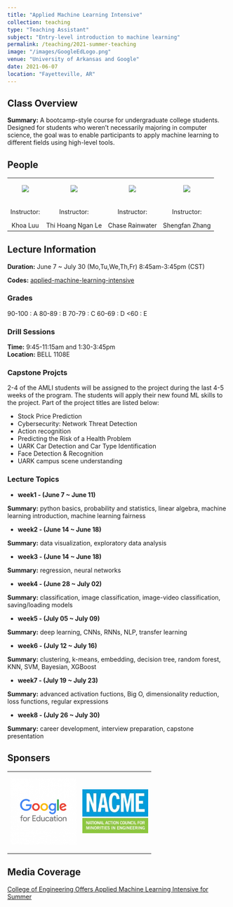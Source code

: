 ```yaml
---
title: "Applied Machine Learning Intensive"
collection: teaching
type: "Teaching Assistant"
subject: "Entry-level introduction to machine learning"
permalink: /teaching/2021-summer-teaching
image: "/images/GoogleEdLogo.png" 
venue: "University of Arkansas and Google"
date: 2021-06-07
location: "Fayetteville, AR"
---
```


## Class Overview
<b>Summary:</b> A bootcamp-style course for undergraduate college students. Designed for students who weren’t necessarily majoring in computer science, the goal was to enable participants to apply machine learning to different fields using high-level tools.

## People
<table style="width:100%;border:0px;border-spacing:0px;border-collapse:collapse;margin-right:auto;">
  <tbody>
    <tr>
      <td style="vertical-align:middle">
        <p align="center"><img src="https://campusdata.uark.edu/resources/images/FacultyStaffProfile/khoaluu.jpg" width="120"/></p>
      </td>
      <td style="vertical-align:middle">
        <p align="center"><img src="https://campusdata.uark.edu/resources/images/FacultyStaffProfile/thile.jpg" width="120"/></p>
      </td>
      <td style="vertical-align:middle">
        <p align="center"><img src="https://campusdata.uark.edu/resources/images/FacultyStaffProfile/cer.jpg" width="120"/></p>
      </td>
      <td style="vertical-align:middle">
        <p align="center"><img src="https://campusdata.uark.edu/resources/images/FacultyStaffProfile/shengfan.jpg" width="120"/></p>
      </td>
    </tr>
    <tr>
      <td style="horizontal-align:middle">
        <center><p>Instructor: </p><a>Khoa Luu</a></center>
      </td>
      <td style="horizontal-align:middle">
        <center><p>Instructor: </p><a>Thi Hoang Ngan Le</a></center>
      </td>
      <td style="horizontal-align:middle">
        <center><p>Instructor: </p><a>Chase Rainwater</a></center>
      </td>
      <td style="horizontal-align:middle">
        <center><p>Instructor: </p><a>Shengfan Zhang</a></center>
      </td>
    </tr>
  </tbody>
</table> 
  
## Lecture Information
<b>Duration:</b> June 7 ~ July 30 (Mo,Tu,We,Th,Fr) 8:45am-3:45pm (CST)

<b>Codes:</b> [applied-machine-learning-intensive](https://github.com/google/applied-machine-learning-intensive)

### Grades 
90-100   : A
80-89  : B
70-79  : C
60-69 : D
<60     : E

### Drill Sessions
<b>Time:</b> 9:45-11:15am and 1:30-3:45pm <br>
<b>Location:</b> BELL 1108E

### Capstone Projcts
2-4 of the AMLI students will be assigned to the project during the last 4-5 weeks of the program. The students will apply their new found ML skills to the project. Part of the project titles are listed below:
* Stock Price Prediction 
* Cybersecurity: Network Threat Detection 
* Action recognition 
* Predicting the Risk of a Health Problem 
* UARK Car Detection and Car Type Identification
* Face Detection & Recognition
* UARK campus scene understanding 

### Lecture Topics
- <b>week1 - (June 7 ~ June 11)</b><br> 

<b>Summary:</b> python basics, probability and statistics, linear algebra, machine learning introduction, machine learning fairness

- <b>week2 - (June 14 ~ June 18)</b><br> 

<b>Summary:</b> data visualization, exploratory data analysis

- <b>week3 - (June 14 ~ June 18)</b><br> 

<b>Summary:</b> regression, neural networks

- <b>week4 - (June 28 ~ July 02)</b><br> 

<b>Summary:</b> classification, image classification, image-video classification, saving/loading models

- <b>week5 - (July 05 ~ July 09)</b><br> 

<b>Summary:</b> deep learning, CNNs, RNNs, NLP, transfer learning

- <b>week6 - (July 12 ~ July 16)</b><br> 

<b>Summary:</b> clustering, k-means, embedding, decision tree, random forest, KNN, SVM, Bayesian, XGBoost

- <b>week7 - (July 19 ~ July 23)</b><br> 

<b>Summary:</b> advanced activation fuctions, Big O, dimensionality reduction, loss functions, regular expressions

- <b>week8 - (July 26 ~ July 30)</b><br> 

<b>Summary:</b> career development, interview preparation, capstone presentation  

## Sponsers
<table style="width:100%;border:0px;border-spacing:0px;border-collapse:collapse;margin-right:auto;">
  <tbody>
    <tr>
      <td style="vertical-align:middle">
        <p align="center"><img src="/images/GoogleEdLogo.png" width="150"/></p>
      </td>
      <td style="vertical-align:middle">
        <p align="center"><img src="/images/nacme-1024x686-3.jpeg" width="150"/></p>
      </td>
    </tr>
</tbody>
</table>

## Media Coverage 

[College of Engineering Offers Applied Machine Learning Intensive for Summer](https://news.uark.edu/articles/57146/college-of-engineering-offers-applied-machine-learning-intensive-for-summer)
